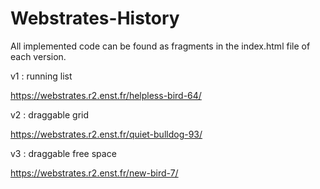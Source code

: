 # Webstrates-History

All implemented code can be found as fragments in the index.html file of each version.


v1 : running list

https://webstrates.r2.enst.fr/helpless-bird-64/



v2 : draggable grid

https://webstrates.r2.enst.fr/quiet-bulldog-93/



v3 : draggable free space

https://webstrates.r2.enst.fr/new-bird-7/
